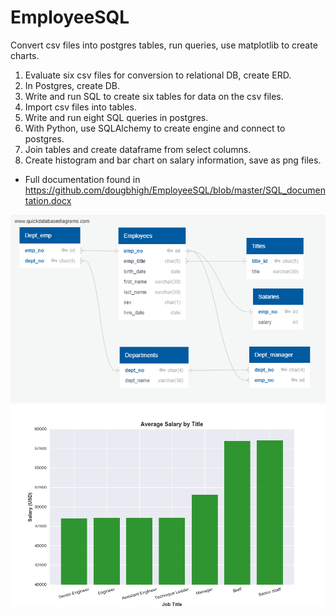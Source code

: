 # EmployeeSQL

Convert csv files into postgres tables, run queries, use matplotlib to create charts.

1) Evaluate six csv files for conversion to relational DB, create ERD.
2) In Postgres, create DB.
3) Write and run SQL to create six tables for data on the csv files.
4) Import csv files into tables.
5) Write and run eight SQL queries in postgres.
6) With Python, use SQLAlchemy to create engine and connect to postgres.
7) Join tables and create dataframe from select columns.
8) Create histogram and bar chart on salary information, save as png files.
- Full documentation found in https://github.com/dougbhigh/EmployeeSQL/blob/master/SQL_documentation.docx

![alt text](https://github.com/dougbhigh/EmployeeSQL/blob/master/EmployeeSQL/Images/ERD.png)
![alt text](https://github.com/dougbhigh/EmployeeSQL/blob/master/EmployeeSQL/Images/Salaries_byTitle.png)
